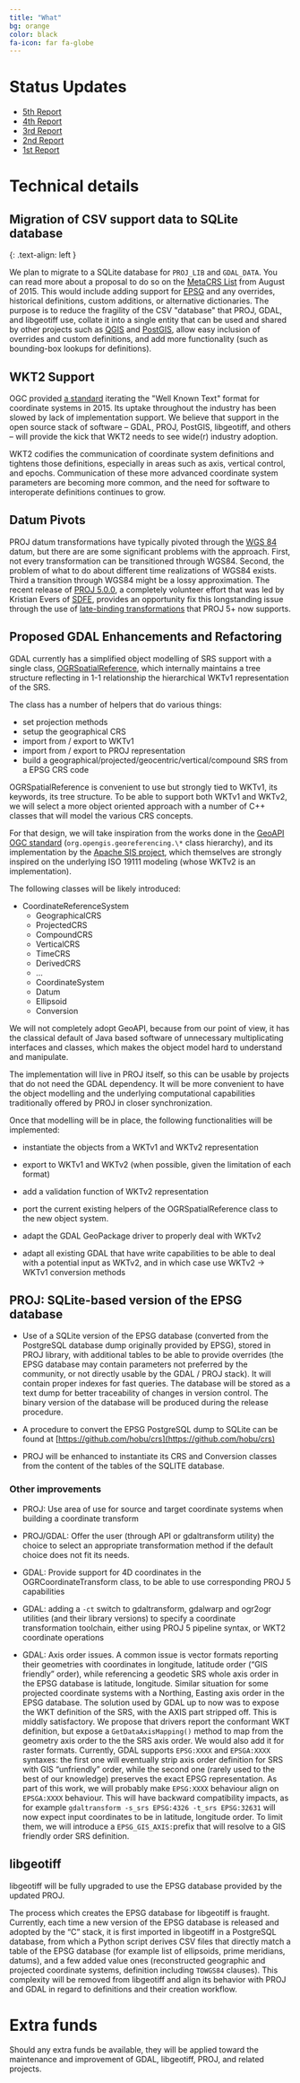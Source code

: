 ```yaml
---
title: "What"
bg: orange
color: black
fa-icon: far fa-globe
---
```


# Status Updates

* [5th Report](http://erouault.blogspot.com/2018/10/srs-barn-raising-5th-report.html)
* [4th Report](http://erouault.blogspot.com/2018/09/srs-barn-raising-4th-report.html)
* [3rd Report](http://erouault.blogspot.com/2018/08/srs-barn-raising-3rd-report.html)
* [2nd Report](http://erouault.blogspot.com/2018/07/srs-barn-raising-2nd-report.html)
* [1st Report](http://erouault.blogspot.com/2018/06/the-barn-is-raising.html)

# Technical details


## Migration of CSV support data to SQLite database
{: .text-align: left }

We plan to migrate to a SQLite database for `PROJ_LIB` and `GDAL_DATA`. You can
read more about a proposal to do so on the [MetaCRS
List](https://lists.osgeo.org/pipermail/metacrs/2015-August/000846.html) from
August of 2015.  This would include adding support for
[EPSG](http://www.epsg-registry.org/) and any overrides, historical
definitions, custom additions, or alternative dictionaries.  The purpose is to
reduce the fragility of the CSV "database" that PROJ, GDAL, and libgeotiff use,
collate it into a single entity that can be used and shared by other projects
such as [QGIS](https://qgis.org) and [PostGIS](https://postgis.net/), allow
easy inclusion of overrides and custom definitions, and add more functionality
(such as bounding-box lookups for definitions).

## WKT2 Support

OGC provided [a standard](http://docs.opengeospatial.org/is/12-063r5/12-063r5.html) iterating the "Well Known Text" format for coordinate
systems in 2015. Its uptake throughout the industry has been slowed by lack of
implementation support. We believe that support in the open source stack of
software – GDAL, PROJ, PostGIS, libgeotiff, and others – will provide the kick
that WKT2 needs to see wide(r) industry adoption.

WKT2 codifies the communication of coordinate system definitions and tightens
those definitions, especially in areas such as axis, vertical control, and
epochs. Communication of these more advanced coordinate system parameters are
becoming more common, and the need for software to interoperate definitions
continues to grow.

## Datum Pivots

PROJ datum transformations have typically pivoted through the [WGS
84](https://en.wikipedia.org/wiki/World_Geodetic_System#A_new_World_Geodetic_System:_WGS_84)
datum, but there are are some significant problems with the approach. First,
not every transformation can be transitioned through WGS84. Second, the problem
of what to do about different time realizations of WGS84 exists. Third a
transition through WGS84 might be a lossy approximation. The recent release of
[PROJ 5.0.0](https://proj4.org), a completely volunteer effort that was led by
Kristian Evers of [SDFE](http://sdfe.dk/), provides an opportunity fix this longstanding issue
through the use of [late-binding
transformations](https://proj4.org/operations/transformations/deformation.html)
that PROJ 5+ now supports.

## Proposed GDAL Enhancements and Refactoring

GDAL currently has a simplified object modelling of SRS support with a single
class,
[OGRSpatialReference](http://www.gdal.org/classOGRSpatialReference.html), which
internally maintains a tree structure reflecting in 1-1 relationship the
hierarchical WKTv1 representation of the SRS.

The class has a number of helpers that do various things:

* set projection methods
* setup the geographical CRS
* import from / export to WKTv1
* import from / export to PROJ representation
* build a geographical/projected/geocentric/vertical/compound SRS from a EPSG CRS code

OGRSpatialReference is convenient to use but strongly tied to WKTv1, its
keywords, its tree structure.  To be able to support both WKTv1 and WKTv2, we
will select a more object oriented approach with a number of C++ classes that
will model the various CRS concepts.

For that design, we will take inspiration from the works done in the [GeoAPI
OGC standard](http://www.opengeospatial.org/standards/geoapi)
(`org.opengis.georeferencing.\*` class hierarchy), and its implementation by
the [Apache SIS project](http://sis.apache.org/), which themselves are strongly
inspired on the underlying ISO 19111 modeling (whose WKTv2 is an
implementation).

The following classes will be likely introduced:

* CoordinateReferenceSystem
    * GeographicalCRS
    * ProjectedCRS
    * CompoundCRS
    * VerticalCRS
    * TimeCRS
    * DerivedCRS
    * …
    * CoordinateSystem
    * Datum
    * Ellipsoid
    * Conversion

We will not completely adopt GeoAPI, because from our point of view, it has the
classical default of Java based software of unnecessary multiplicating
interfaces and classes, which makes the object model hard to understand and
manipulate.

The implementation will live in PROJ itself, so this can be usable by projects
that do not need the GDAL dependency. It will be more convenient to have the
object modelling and the underlying computational capabilities traditionally
offered by PROJ in closer synchronization.

Once that modelling will be in place, the following functionalities will be
implemented:

* instantiate the objects from a WKTv1 and WKTv2 representation

* export to WKTv1 and WKTv2 (when possible, given the limitation
of each format)

* add a validation function of WKTv2 representation

* port the current existing helpers of the OGRSpatialReference class to the new
  object system.

* adapt the GDAL GeoPackage driver to properly deal with WKTv2

* adapt all existing GDAL that have write capabilities to be able to deal with a potential
input as WKTv2, and in which case use WKTv2 -> WKTv1 conversion methods

## PROJ: SQLite-based version of the EPSG database

* Use of a SQLite version of the EPSG database (converted from the PostgreSQL
  database dump originally provided by EPSG), stored in PROJ library, with
  additional tables to be able to provide overrides (the EPSG database may
  contain parameters not preferred by the community, or not directly usable by
  the GDAL / PROJ stack). It will contain proper indexes for fast queries. The
  database will be stored as a text dump for better traceability of changes in
  version control. The binary version of the database will be produced during
  the release procedure.

* A procedure to convert the EPSG PostgreSQL dump to SQLite can be found at
  [https://github.com/hobu/crs](https://github.com/hobu/crs)

* PROJ will be enhanced to instantiate its CRS and Conversion classes from
  the content of the tables of the SQLITE database.

### Other improvements

* PROJ: Use area of use for source and target coordinate systems when building a coordinate transform

* PROJ/GDAL: Offer the user (through API or gdaltransform utility) the
  choice to select an appropriate transformation method if the default choice
  does not fit its needs.

* GDAL: Provide support for 4D coordinates in the OGRCoordinateTransform class, to be
  able to use corresponding PROJ 5 capabilities

* GDAL: adding a `-ct` switch to gdaltransform, gdalwarp and ogr2ogr utilities
  (and their library versions) to specify a coordinate transformation
  toolchain, either using PROJ 5 pipeline syntax, or WKT2 coordinate operations

* GDAL: Axis order issues. A common issue is vector formats reporting their
  geometries with coordinates in longitude, latitude order (“GIS friendly”
  order), while referencing a geodetic SRS whole axis order in the EPSG
  database is latitude, longitude. Similar situation for some projected
  coordinate systems with a Northing, Easting axis order in the EPSG database.
  The solution used by GDAL up to now was to expose the WKT definition of the
  SRS, with the AXIS part stripped off. This is middly satisfactory. We propose
  that drivers report the conformant WKT definition, but expose a
  `GetDataAxisMapping()` method to map from the geometry axis order to the the
  SRS axis order. We would also add it for raster formats. Currently, GDAL supports
  `EPSG:XXXX` and `EPSGA:XXXX` syntaxes: the first one will eventually strip axis
  order definition for SRS with GIS “unfriendly” order, while the second one
  (rarely used to the best of our knowledge) preserves the exact EPSG
  representation. As part of this work, we will probably make `EPSG:XXXX` behaviour
  align on `EPSGA:XXXX` behaviour. This will have backward compatibility impacts,
  as for example `gdaltransform -s_srs EPSG:4326 -t_srs EPSG:32631` will now
  expect input coordinates to be in latitude, longitude order. To limit them,
  we will introduce a `EPSG_GIS_AXIS:`prefix that will resolve to a GIS friendly
  order SRS definition.

## libgeotiff
libgeotiff will be fully upgraded to use the EPSG database provided by the updated PROJ.

The process which creates the EPSG database for libgeotiff is fraught.
Currently, each time a new version of the EPSG database is released and adopted
by the “C” stack, it is first imported in libgeotiff in a PostgreSQL database,
from which a Python script derives CSV files that directly match a table of the
EPSG database (for example list of ellipsoids, prime meridians, datums), and a
few added value ones (reconstructed geographic and projected coordinate
systems, definition including `TOWGS84` clauses). This complexity will be
removed from libgeotiff and align its behavior with PROJ and GDAL in regard
to definitions and their creation workflow.


# Extra funds

Should any extra funds be available, they will be applied toward the maintenance
and improvement of GDAL, libgeotiff, PROJ, and related projects.

